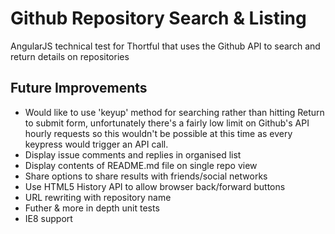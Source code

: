 # Github Repository Search & Listing
AngularJS technical test for Thortful that uses the Github API to search and return details on repositories

## Future Improvements 
- Would like to use 'keyup' method for searching rather than hitting Return to submit form, unfortunately there's a fairly low limit on Github's API hourly requests so this wouldn't be possible at this time as every keypress would trigger an API call. 
- Display issue comments and replies in organised list
- Display contents of README.md file on single repo view
- Share options to share results with friends/social networks
- Use HTML5 History API to allow browser back/forward buttons
- URL rewriting with repository name
- Futher & more in depth unit tests
- IE8 support
